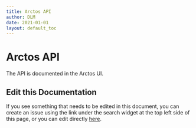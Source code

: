 ```yaml
---
title: Arctos API
author: DLM
date: 2021-01-01
layout: default_toc
---
```


# Arctos API

The API is documented in the Arctos UI.

## Edit this Documentation

If you see something that needs to be edited in this document, you can create an issue using the link under the search widget at the top left side of this page, or you can edit directly <a href="https://github.com/ArctosDB/documentation-wiki/edit/gh-pages/_documentation/api.markdown" target="_blank">here</a>.
